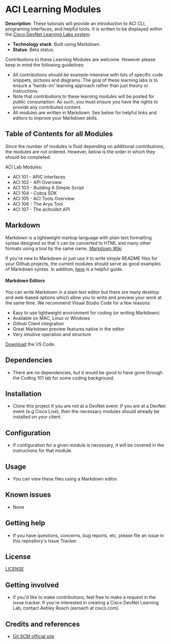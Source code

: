 # ACI Learning Modules

**Description**:  These tutorials will provide an introduction to ACI CLI, programing interfaces, and helpful tools.  It is written to be displayed within the [Cisco DevNet Learning Labs system](https://learninglabs.cisco.com).

  - **Technology stack**: Built using Markdown.
  - **Status**:  Beta status.

Contributions to these Learning Modules are welcome. However please keep in mind the following guidelines:
- All contributions should be example-intensive with lots of specific code snippets, pictures and diagrams. The goal of these learning labs is to ensure a 'hands-on' learning approach rather than just theory or instructions.  
- Note that contributions to these learning modules will be posted for public consumption. As such, you must ensure you have the rights to provide any contributed content.
- All modules are written in Markdown.  See below for helpful links and editors to improve your Markdown skills.
 
## Table of Contents for all Modules
Since the number of modules is fluid depending on additional contributions, the modules are not ordered.  However, below is the order in which they should be completed:

ACI Lab Modules:
- ACI 101 - APIC Interfaces
- ACI 102 - API Overview
- ACI 103 - Building A Simple Script
- ACI 104 - Cobra SDK
- ACI 105 - ACI Tools Overview
- ACI 106 - The Arya Tool
- ACI 107 - The acitoolkit API

## Markdown
Markdown is a lightweight markup language with plain text formatting syntax designed so that it can be converted to HTML and many other formats using a tool by the same name. [Markdown Wiki](https://en.wikipedia.org/wiki/Markdown)

If you're new to Markdown or just use it to write simple README files for your Github projects, the current modules should serve as good examples of Markdown syntax.  In addition, [here](https://github.com/adam-p/markdown-here/wiki/Markdown-Cheatsheet) is a helpful guide.

#### Markdown Editors
You can write Markdown in a plain text editor but there are many desktop and web-based options which allow you to write and preview your work at the same time.  We recommend Visual Studio Code for a few reasons:
- Easy to use lightweight environment for coding (or writing Markdown)
- Available on MAC, Linux or Windows
- Github Client integration
- Great Markdown preview features native in the editor
- Very intuitive operation and structure

[Download](https://code.visualstudio.com/) the VS Code.

## Dependencies

* There are no dependencies, but it would be good to have gone through the Coding 101 lab for some coding background. 

## Installation

* Clone this project if you are not at a DevNet event.  If you are at a DevNet event (e.g Cisco Live), then the necessary modules should already be installed on your client.   

## Configuration

* If configuration for a given module is necessary, it will be covered in the instructions for that module.

## Usage

* You can view these files using a Markdown editor.

## Known issues

* None

## Getting help

* If you have questions, concerns, bug reports, etc, please file an issue in this repository's Issue Tracker.

## License
[LICENSE](LICENSE)

## Getting involved

* If you'd like to make contributions, feel free to make a request in the issue tracker.  If you're interested in creating a Cisco DevNet Learning Lab, contact Ashley Roach (asroach at cisco.com).

## Credits and references

* [Git SCM official site](http://git-scm.com/)
